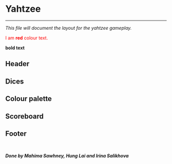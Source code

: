 # Yahtzee
<hr/>

*This file will document the layout for the yahtzee gameplay.*

<span style="color:red"> I am **red** colour text.
</span>

**bold text**

## Header


## Dices


## Colour palette


## Scoreboard


## Footer


<br>

***Done by Mahima Sawhney, Hung Lai and Irina Salikhova***